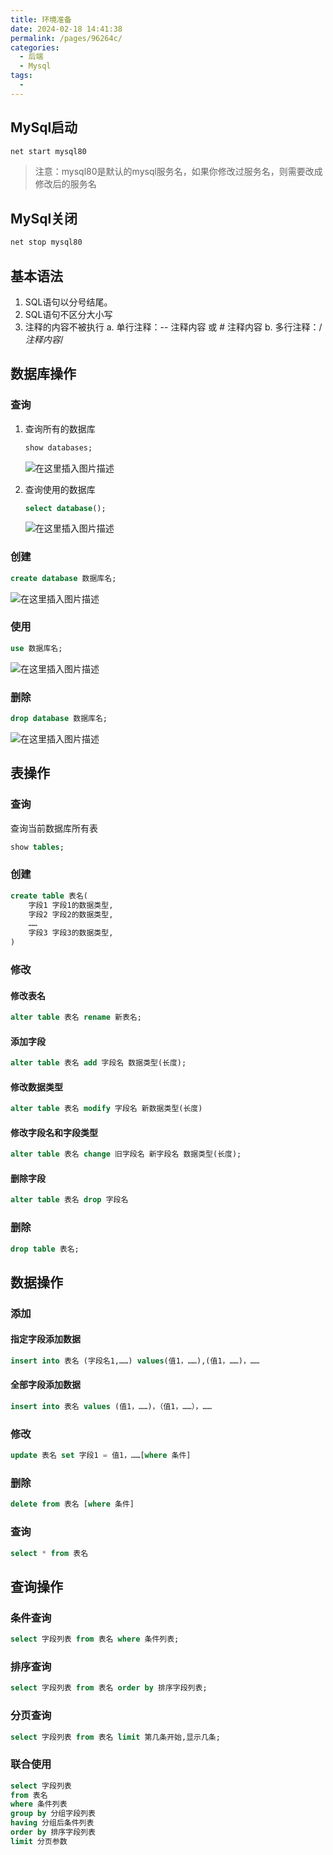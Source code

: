 ```yaml
---
title: 环境准备
date: 2024-02-18 14:41:38
permalink: /pages/96264c/
categories:
  - 后端
  - Mysql
tags:
  - 
---
```

## MySql启动

```sh
net start mysql80
```

> 注意：mysql80是默认的mysql服务名，如果你修改过服务名，则需要改成修改后的服务名

## MySql关闭

```sh
net stop mysql80
```

## 基本语法

1. SQL语句以分号结尾。
2. SQL语句不区分大小写
3. 注释的内容不被执行
   a. 单行注释：-- 注释内容 或 # 注释内容
   b. 多行注释：/*注释内容*/

## 数据库操作

### 查询

1. 查询所有的数据库

   ```sql
   show databases;
   ```

   ![在这里插入图片描述](https://cdn.jsdelivr.net/gh/MaiRen1997/mdPic/vueImg/202402181524892.png)

2. 查询使用的数据库

   ```sql
   select database();
   ```

   ![在这里插入图片描述](https://cdn.jsdelivr.net/gh/MaiRen1997/mdPic/vueImg/202402181525266.png)

### 创建

```sql
create database 数据库名;
```

![在这里插入图片描述](https://cdn.jsdelivr.net/gh/MaiRen1997/mdPic/vueImg/202402181525408.png)

### 使用

```sql
use 数据库名;
```

![在这里插入图片描述](https://cdn.jsdelivr.net/gh/MaiRen1997/mdPic/vueImg/202402181525804.png)

### 删除

```sql
drop database 数据库名;
```

![在这里插入图片描述](https://cdn.jsdelivr.net/gh/MaiRen1997/mdPic/vueImg/202402181525055.png)

## 表操作

### 查询

查询当前数据库所有表

```sql
show tables;
```

### 创建

```sql
create table 表名(
	字段1 字段1的数据类型,
    字段2 字段2的数据类型,
    ……
    字段3 字段3的数据类型,
)
```

### 修改

#### 修改表名

```sql
alter table 表名 rename 新表名;
```

#### 添加字段

```sql
alter table 表名 add 字段名 数据类型(长度);
```

#### 修改数据类型

```sql
alter table 表名 modify 字段名 新数据类型(长度)
```

#### 修改字段名和字段类型

```sql
alter table 表名 change 旧字段名 新字段名 数据类型(长度);
```

#### 删除字段

```sql
alter table 表名 drop 字段名
```

### 删除

```sql
drop table 表名;
```

## 数据操作

### 添加

#### 指定字段添加数据

```sql
insert into 表名 (字段名1,……) values(值1，……),(值1，……)，……
```

#### 全部字段添加数据

```sql
insert into 表名 values (值1，……)，（值1，……），……
```

### 修改

```sql
update 表名 set 字段1 = 值1，……[where 条件]
```

### 删除

```sql
delete from 表名 [where 条件]
```

### 查询

```sql
select * from 表名
```

## 查询操作

### 条件查询

```sql
select 字段列表 from 表名 where 条件列表;
```

### 排序查询

```sql
select 字段列表 from 表名 order by 排序字段列表;
```

### 分页查询

```sql
select 字段列表 from 表名 limit 第几条开始,显示几条;
```

### 联合使用

```sql
select 字段列表
from 表名
where 条件列表
group by 分组字段列表
having 分组后条件列表
order by 排序字段列表
limit 分页参数
```

